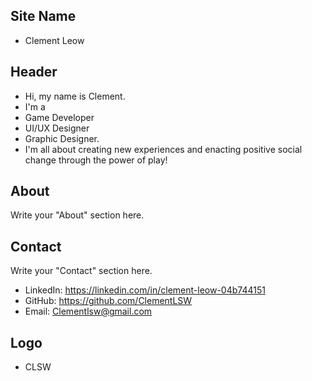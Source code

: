 ## Site Name
- Clement Leow

## Header
- Hi, my name is Clement. 
- I'm a
- Game Developer
- UI/UX Designer
- Graphic Designer.
- I'm all about creating new experiences and enacting positive social change through the power of play!

## About
Write your "About" section here.

## Contact
Write your "Contact" section here.
- LinkedIn: https://linkedin.com/in/clement-leow-04b744151
- GitHub: https://github.com/ClementLSW
- Email: Clementlsw@gmail.com

## Logo
- CLSW